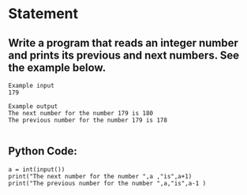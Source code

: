 # Statement
## Write a program that reads an integer number and prints its previous and next numbers. See the example below.

```
Example input
179

Example output
The next number for the number 179 is 180
The previous number for the number 179 is 178


```


## Python Code:

```
a = int(input())
print("The next number for the number ",a ,"is",a+1)
print("The previous number for the number ",a,"is",a-1 )
```
